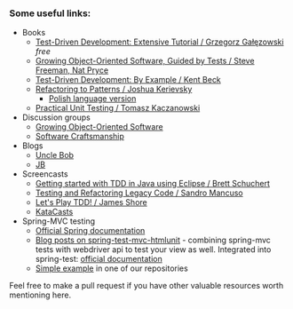 ### Some useful links:

* Books
  * [Test-Driven Development: Extensive Tutorial / Grzegorz Gałęzowski](https://leanpub.com/tdd-ebook) *free*
  * [Growing Object-Oriented Software, Guided by Tests / Steve Freeman, Nat Pryce](http://www.growing-object-oriented-software.com/)
  * [Test-Driven Development: By Example / Kent Beck](http://www.amazon.com/gp/product/0321146530/ref=ox_sc_act_title_2?ie=UTF8&psc=1&smid=ATVPDKIKX0DER)
  * [Refactoring to Patterns / Joshua Kerievsky](http://industriallogic.com/xp/refactoring/)
    * [Polish language version](http://helion.pl/ksiazki/refawp.htm)
  * [Practical Unit Testing / Tomasz Kaczanowski](http://practicalunittesting.com/)
* Discussion groups
  * [Growing Object-Oriented Software](https://groups.google.com/forum/#!forum/growing-object-oriented-software)
  * [Software Craftsmanship](https://groups.google.com/forum/#!forum/software_craftsmanship)
* Blogs
  * [Uncle Bob](http://blog.cleancoder.com/)
  * [JB](http://blog.thecodewhisperer.com/)
* Screencasts
  * [Getting started with TDD in Java using Eclipse / Brett Schuchert](http://vimeo.com/10569751)
  * [Testing and Refactoring Legacy Code / Sandro Mancuso](https://www.youtube.com/watch?v=_NnElPO5BU0)
  * [Let's Play TDD! / James Shore](http://www.jamesshore.com/Blog/Lets-Play)
  * [KataCasts](http://vimeo.com/channels/katacasts)
* Spring-MVC testing
  * [Official Spring documentation](http://docs.spring.io/spring-framework/docs/current/spring-framework-reference/html/testing.html#spring-mvc-test-framework)
  * [Blog posts on spring-test-mvc-htmlunit](http://spring.io/blog/2014/03/19/introducing-spring-test-mvc-htmlunit) - combining spring-mvc tests with webdriver api to test your view as well. Integrated into spring-test: [official documentation](http://docs.spring.io/spring-framework/docs/current/spring-framework-reference/html/integration-testing.html#spring-mvc-test-server-htmlunit)
  * [Simple example](https://github.com/Pragmatists/Bantumi/blob/master/engine/src/test/java/bantumi/engine/EngineControllerTest.java) in one of our repositories
  
Feel free to make a pull request if you have other valuable resources worth mentioning here.
